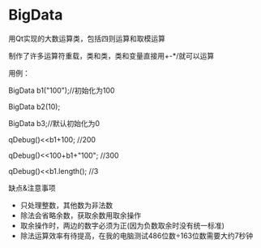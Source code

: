 # BigData
用Qt实现的大数运算类，包括四则运算和取模运算

制作了许多运算符重载，类和类，类和变量直接用+-*/就可以运算

用例：

BigData b1("100");//初始化为100

BigData b2(10);

BigData b3;//默认初始化为0

qDebug()<<b1+100; //200

qDebug()<<100+b1+"100"; //300

qDebug()<<b1.length(); //3



缺点&注意事项
 * 只处理整数，其他数为非法数
 * 除法会省略余数，获取余数用取余操作
 * 取余操作时，两边的数字必须为正(因为负数取余时没有统一标准)
 * 除法运算效率有待提高，在我的电脑测试486位数÷163位数需要大约7秒钟
